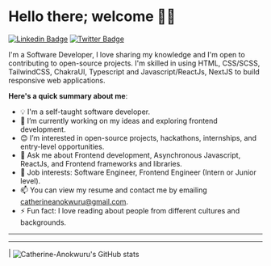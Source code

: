 # Hello there; welcome 👋🏾

[![Linkedin Badge](https://img.shields.io/badge/-catherineanokwuru-blue?style=for-the-badge&logo=Linkedin&logoColor=white&link=https://www.linkedin.com/in/catherineanokwuru)](https://www.linkedin.com/in/catherine-anokwuru-5a4694199/) [![Twitter Badge](https://img.shields.io/badge/-@CatorKate-1ca0f1?style=for-the-badge&logo=twitter&logoColor=white&link=https://twitter.com/CatorKate)](https://twitter.com/Cat_or_Kate)

I'm a Software Developer, I love sharing my knowledge and I'm open to contributing to open-source projects. I'm skilled in using HTML, CSS/SCSS, TailwindCSS, ChakraUI, Typescript and Javascript/ReactJs, NextJS to build responsive web applications.

**Here's a quick summary about me**:

- 💡 I'm a self-taught software developer.
- 🌱 I’m currently working on my ideas and exploring frontend development.
- 😊 I’m interested in open-source projects, hackathons, internships, and entry-level opportunities.
- 💬 Ask me about Frontend development, Asynchronous Javascript, ReactJs, and Frontend frameworks and libraries.
- 💼 Job interests: Software Engineer, Frontend Engineer (Intern or Junior level).
- 📫 You can view my resume and contact me by emailing catherineanokwuru@gmail.com.
- ⚡ Fun fact: I love reading about people from different cultures and backgrounds.
---

---

| <img align="center" src="https://github-readme-stats.vercel.app/api?username=Catherine-Anokwuru&show_icons=true&include_all_commits=true&hide_border=true" alt="Catherine-Anokwuru's GitHub stats" />
